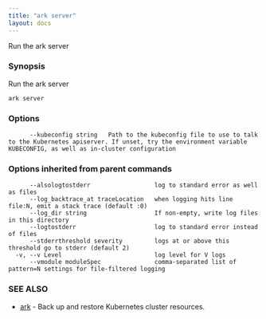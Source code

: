 ```yaml
---
title: "ark server"
layout: docs
---
```


Run the ark server

### Synopsis


Run the ark server

```
ark server
```

### Options

```
      --kubeconfig string   Path to the kubeconfig file to use to talk to the Kubernetes apiserver. If unset, try the environment variable KUBECONFIG, as well as in-cluster configuration
```

### Options inherited from parent commands

```
      --alsologtostderr                  log to standard error as well as files
      --log_backtrace_at traceLocation   when logging hits line file:N, emit a stack trace (default :0)
      --log_dir string                   If non-empty, write log files in this directory
      --logtostderr                      log to standard error instead of files
      --stderrthreshold severity         logs at or above this threshold go to stderr (default 2)
  -v, --v Level                          log level for V logs
      --vmodule moduleSpec               comma-separated list of pattern=N settings for file-filtered logging
```

### SEE ALSO
* [ark](ark.md)	 - Back up and restore Kubernetes cluster resources.


